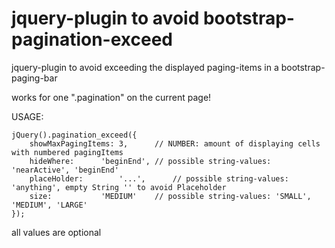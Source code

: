 # jquery-plugin to avoid bootstrap-pagination-exceed
jquery-plugin to avoid exceeding the displayed paging-items in a bootstrap-paging-bar

works for one ".pagination" on the current page!

USAGE:

```
jQuery().pagination_exceed({
	showMaxPagingItems:	3,		// NUMBER: amount of displaying cells with numbered pagingItems
	hideWhere:		'beginEnd',	// possible string-values: 'nearActive', 'beginEnd'
	placeHolder:		'...',		// possible string-values: 'anything', empty String '' to avoid Placeholder
	size:			'MEDIUM'	// possible string-values: 'SMALL', 'MEDIUM', 'LARGE'
});
```


all values are optional
